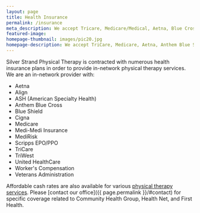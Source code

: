 ```yaml
---
layout: page
title: Health Insurance
permalink: /insurance
meta_description: We accept Tricare, Medicare/Medical, Aetna, Blue Cross, Blue Shield of CA, and numerous other insurance carriers. Affordable cash rates are available as well.
featured-image:
homepage-thumbnail: images/pic20.jpg
homepage-description: We accept TriCare, Medicare, Aetna, Anthem Blue Shield, and more. Affordable cash rates are also available.
---
```


Silver Strand Physical Therapy is contracted with numerous health insurance plans in order to provide in-network physical therapy services. We are an in-network provider with:

- Aetna
- Align
- ASH (American Specialty Health)
- Anthem Blue Cross
- Blue Shield
- Cigna
- Medicare
- Medi-Medi Insurance
- MediRisk
- Scripps EPO/PPO
- TriCare
- TriWest
- United HealthCare
- Worker's Compensation
- Veterans Administration

Affordable cash rates are also available for various [physical therapy services](/services). Please [contact our office]({{ page.permalink }}/#contact) for specific coverage related to Community Health Group, Health Net, and First Health.
